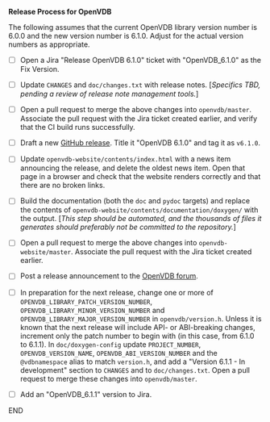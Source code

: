 **Release Process for OpenVDB**

The following assumes that the current OpenVDB library version number is 6.0.0 and the new version number is 6.1.0. Adjust for the actual version numbers as appropriate.

- [ ] Open a Jira "Release OpenVDB 6.1.0" ticket with "OpenVDB_6.1.0" as the Fix Version.
- [ ] Update `CHANGES` and `doc/changes.txt` with release notes.  [_Specifics TBD, pending a review of release note management tools._]
- [ ] Open a pull request to merge the above changes into `openvdb/master`.  Associate the pull request with the Jira ticket created earlier, and verify that the CI build runs successfully.
- [ ] Draft a new [GitHub release](https://github.com/AcademySoftwareFoundation/openvdb/releases). Title it "OpenVDB 6.1.0" and tag it as `v6.1.0`.

- [ ] Update `openvdb-website/contents/index.html` with a news item announcing the release, and delete the oldest news item.  Open that page in a browser and check that the website renders correctly and that there are no broken links.
- [ ] Build the documentation (both the `doc` and `pydoc` targets) and replace the contents of `openvdb-website/contents/documentation/doxygen/` with the output.  [_This step should be automated, and the thousands of files it generates should preferably not be committed to the repository._]
- [ ] Open a pull request to merge the above changes into `openvdb-website/master`.  Associate the pull request with the Jira ticket created earlier.
- [ ] Post a release announcement to the [OpenVDB forum](https://groups.google.com/forum/#!forum/openvdb-forum).

- [ ] In preparation for the next release, change one or more of `OPENVDB_LIBRARY_PATCH_VERSION_NUMBER`, `OPENVDB_LIBRARY_MINOR_VERSION_NUMBER` and `OPENVDB_LIBRARY_MAJOR_VERSION_NUMBER` in `openvdb/version.h`.  Unless it is known that the next release will include API- or ABI-breaking changes, increment only the patch number to begin with (in this case, from 6.1.0 to 6.1.1).  In `doc/doxygen-config` update `PROJECT_NUMBER`, `OPENVDB_VERSION_NAME`, `OPENVDB_ABI_VERSION_NUMBER` and the `@vdbnamespace` alias to match `version.h`, and add a "Version 6.1.1 - In development" section to `CHANGES` and to `doc/changes.txt`.  Open a pull request to merge these changes into `openvdb/master`.
- [ ] Add an "OpenVDB_6.1.1" version to Jira.

END


